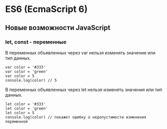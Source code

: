 # ES6 (EcmaScript 6)
## Новые возможности JavaScript

### let, const - переменные
В переменных объявленных через var нельзя изменять значение или тип данных.

    var color = '#333'
    var color = 'green'
    var color = 5
    console.log(color) // 5
    
В переменных объявленных через let нельзя изменять значения или тип данных.

    let color = '#333'
    let color = 'green'
    let color = 5
    console.log(color) // покажет ошибку о недопустимости изменения переменной
